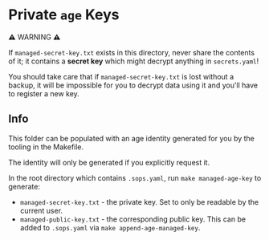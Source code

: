 # Private `age` Keys

⚠️ WARNING ⚠️

If `managed-secret-key.txt` exists in this directory, never share the contents of it; it contains a
**secret key** which might decrypt anything in `secrets.yaml`!

You should take care that if `managed-secret-key.txt` is lost without a backup, it will
be impossible for you to decrypt data using it and you'll have to register a new key.

## Info

This folder can be populated with an age identity generated for you by the tooling in the Makefile.

The identity will only be generated if you explicitly request it.

In the root directory which contains `.sops.yaml`, run `make managed-age-key` to generate:

- `managed-secret-key.txt` - the private key. Set to only be readable by the current user.
- `managed-public-key.txt` - the corresponding public key. This can be added to `.sops.yaml` via `make append-age-managed-key`.
